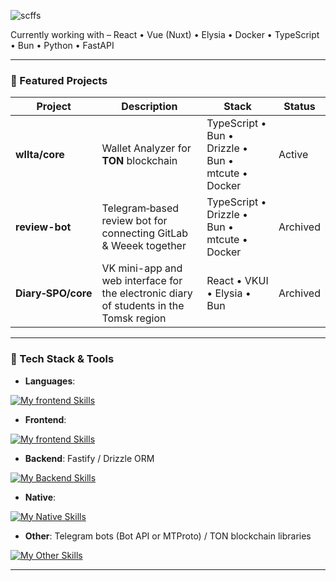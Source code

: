 <p align="left">
  <img src="https://komarev.com/ghpvc/?username=scffs&label=Profile%20views&color=0e75b6&style=flat" alt="scffs" />
</p>

Сurrently working with – React • Vue (Nuxt) • Elysia • Docker • TypeScript • Bun • Python • FastAPI

---

### 🚀 Featured Projects

| Project | Description | Stack | Status |
|--------|-------------|-------|--------|
| **wllta/core** | Wallet Analyzer for **TON** blockchain | TypeScript • Bun • Drizzle • Bun  • mtcute • Docker | Active |
| **review-bot** | Telegram‑based review bot for connecting GitLab & Weeek together | TypeScript • Drizzle • Bun  • mtcute • Docker | Archived        |
| **Diary‑SPO/core** | VK mini-app and web interface for the electronic diary of students in the Tomsk region | React • VKUI • Elysia • Bun | Archived                |

---

### 🧠 Tech Stack & Tools

- **Languages**: 

[![My frontend Skills](https://skillicons.dev/icons?i=ts,js,py,php,cs,rust&theme=dark)](https://skillicons.dev)

- **Frontend**: 

[![My frontend Skills](https://skillicons.dev/icons?i=css,html,bootstrap,styledcomponents,nodejs,figma,nuxtjs,react,vitest,vue&theme=dark)](https://skillicons.dev)

- **Backend**:  Fastify / Drizzle ORM

[![My Backend Skills](https://skillicons.dev/icons?i=elysia,express,fastapi,laravel,mysql,postgres,mongodb,rabbitmq&theme=dark)](https://skillicons.dev)
  
- **Native**: 

[![My Native Skills](https://skillicons.dev/icons?i=dotnet,tauri&theme=dark)](https://skillicons.dev)

- **Other**: Telegram bots (Bot API or MTProto) / TON blockchain libraries

[![My Other Skills](https://skillicons.dev/icons?i=bun,docker,grafana,kubernetes,ubuntu&theme=dark)](https://skillicons.dev)

---
